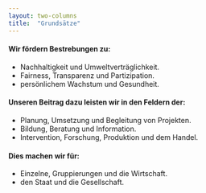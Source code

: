 ```yaml
---
layout: two-columns
title:  "Grundsätze"
---
```



#### Wir fördern Bestrebungen zu:

- Nachhaltigkeit und Umweltverträglichkeit.
- Fairness, Transparenz und Partizipation.
- persönlichem Wachstum und Gesundheit.

#### Unseren Beitrag dazu leisten wir in den Feldern der:

- Planung, Umsetzung und Begleitung von Projekten.
- Bildung, Beratung und Information.
- Intervention, Forschung, Produktion und dem Handel.

#### Dies machen wir für: 

- Einzelne, Gruppierungen und die Wirtschaft.
- den Staat und die Gesellschaft.
